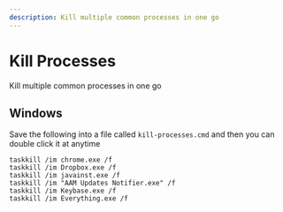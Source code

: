 ```yaml
---
description: Kill multiple common processes in one go
---
```

# Kill Processes

Kill multiple common processes in one go

## Windows

Save the following into a file called `kill-processes.cmd` and then you can double click it at anytime

```
taskkill /im chrome.exe /f
taskkill /im Dropbox.exe /f
taskkill /im javainst.exe /f
taskkill /im "AAM Updates Notifier.exe" /f
taskkill /im Keybase.exe /f
taskkill /im Everything.exe /f
```